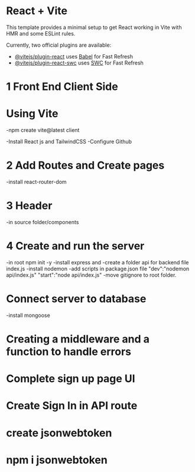 # React + Vite

This template provides a minimal setup to get React working in Vite with HMR and some ESLint rules.

Currently, two official plugins are available:

- [@vitejs/plugin-react](https://github.com/vitejs/vite-plugin-react/blob/main/packages/plugin-react/README.md) uses [Babel](https://babeljs.io/) for Fast Refresh
- [@vitejs/plugin-react-swc](https://github.com/vitejs/vite-plugin-react-swc) uses [SWC](https://swc.rs/) for Fast Refresh

# 1 Front End Client Side

# Using Vite

-npm create vite@latest client

-Install React js and TailwindCSS
-Configure Github

# 2 Add Routes and Create pages

-install react-router-dom

# 3 Header

-in source folder/components

# 4 Create and run the server

-in root npm init -y
-install express and
-create a folder api for backend file index.js
-install nodemon
-add scripts in package.json file
"dev":"nodemon api/index.js"
"start":"node api/index.js"
-move gitignore to root folder.

# Connect server to database

-install mongoose

# Creating a middleware and a function to handle errors

# Complete sign up page UI

# Create Sign In in API route

# create jsonwebtoken
# npm i jsonwebtoken
